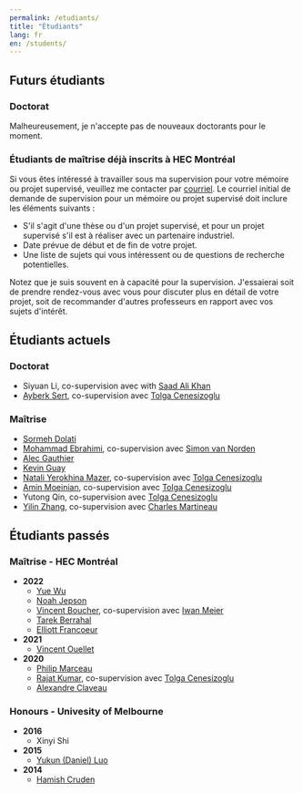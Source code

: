 ```yaml
---
permalink: /etudiants/
title: "Étudiants"
lang: fr
en: /students/
---
```


## Futurs étudiants

### Doctorat

Malheureusement, je n'accepte pas de nouveaux doctorants pour le moment.

### Étudiants de maîtrise déjà inscrits à HEC Montréal

Si vous êtes intéressé à travailler sous ma supervision pour votre mémoire ou projet supervisé, veuillez me contacter par [courriel](mailto:vincent.3.gregoire@hec.ca?subject="Supervision"). Le courriel initial de demande de supervision pour un mémoire ou projet supervisé doit inclure les éléments suivants :

- S'il s'agit d'une thèse ou d'un projet supervisé, et pour un projet supervisé s'il est à réaliser avec un partenaire industriel.
- Date prévue de début et de fin de votre projet.
- Une liste de sujets qui vous intéressent ou de questions de recherche potentielles.

Notez que je suis souvent en à capacité pour la supervision. J'essaierai soit de prendre rendez-vous avec vous pour discuter plus en détail de votre projet, soit de recommander d'autres professeurs en rapport avec vos sujets d'intérêt.

## Étudiants actuels

### Doctorat

- Siyuan Li, co-supervision avec with [Saad Ali Khan](https://www.hec.ca/profs/saad-ali.khan.html)
- [Ayberk Sert](https://www.linkedin.com/in/saim-ayberk-sert-961a469a), co-supervision avec [Tolga Cenesizoglu](https://www.hec.ca/profs/tolga.cenesizoglu.html)

### Maîtrise

- [Sormeh Dolati](https://www.linkedin.com/in/sormeh-dolati/)
- [Mohammad Ebrahimi](https://www.linkedin.com/in/3moheb/), co-supervision avec [Simon van Norden](https://www.hec.ca/profs/simon.van-norden.html)
- [Alec Gauthier](https://www.linkedin.com/in/alecgauthier/)
- [Kevin Guay](https://www.linkedin.com/in/kevin-guay/)
- [Natali Yerokhina Mazer](https://www.linkedin.com/in/natali-yerokhina-mazer-48542b1b0/), co-supervision avec [Tolga Cenesizoglu](https://www.hec.ca/profs/tolga.cenesizoglu.html)
- [Amin Moeinian](https://www.linkedin.com/in/aminmoeinian/), co-supervision avec [Tolga Cenesizoglu](https://www.hec.ca/profs/tolga.cenesizoglu.html)
- Yutong Qin, co-supervision avec [Tolga Cenesizoglu](https://www.hec.ca/profs/tolga.cenesizoglu.html)
- [Yilin Zhang](https://www.linkedin.com/in/yilin-zhang-/), co-supervision avec [Charles Martineau](http://www.charlesmartineau.com)

## Étudiants passés

### Maîtrise - HEC Montréal

- **2022**
  - [Yue Wu](https://www.linkedin.com/in/yue-w-73257214a/)
  - [Noah Jepson](https://www.linkedin.com/in/noahjep/)
  - [Vincent Boucher](https://www.linkedin.com/in/bouchervincent/), co-supervision avec [Iwan Meier](https://www.hec.ca/profs/iwan.meier.html)
  - [Tarek Berrahal](https://www.linkedin.com/in/tarekberrahal/)
  - [Elliott Francoeur](https://www.linkedin.com/in/elliott-francoeur/)
- **2021**
  - [Vincent Ouellet](https://www.linkedin.com/in/vincentouellet/)
- **2020**
  - [Philip Marceau](https://www.linkedin.com/in/philip-marceau-753b8a1b3/)
  - [Rajat Kumar](https://www.linkedin.com/in/rajatkumar376/), co-supervision avec [Tolga Cenesizoglu](https://www.hec.ca/profs/tolga.cenesizoglu.html)
  - [Alexandre Claveau](https://www.linkedin.com/in/alexandre-claveau-m-sc-52b513170/)

### Honours - Univesity of Melbourne

- **2016**
  - Xinyi Shi
- **2015**
  - [Yukun (Daniel) Luo](https://www.linkedin.com/in/daniel-luo-9676b855/)
- **2014**
  - [Hamish Cruden](https://www.linkedin.com/in/hamishcruden/)
